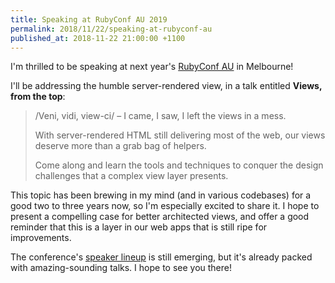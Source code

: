 ```yaml
---
title: Speaking at RubyConf AU 2019
permalink: 2018/11/22/speaking-at-rubyconf-au
published_at: 2018-11-22 21:00:00 +1100
---
```


I'm thrilled to be speaking at next year's [RubyConf AU](https://rubyconf.org.au/2019) in Melbourne!

I'll be addressing the humble server-rendered view, in a talk entitled **Views, from the top**:

> /Veni, vidi, view-ci/ – I came, I saw, I left the views in a mess.
>
> With server-rendered HTML still delivering most of the web, our views deserve more than a grab bag of helpers.
>
> Come along and learn the tools and techniques to conquer the design challenges that a complex view layer presents.

This topic has been brewing in my mind (and in various codebases) for a good two to three years now, so I'm especially excited to share it. I hope to present a compelling case for better architected views, and offer a good reminder that this is a layer in our web apps that is still ripe for improvements.

The conference's [speaker lineup](https://rubyconf.org.au/2019/speakers) is still emerging, but it's already packed with amazing-sounding talks. I hope to see you there!
